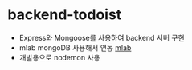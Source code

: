 # backend-todoist

- Express와 Mongoose를 사용하여 backend 서버 구현
- mlab mongoDB 사용해서 연동 [mlab](https://mlab.com/)
- 개발용으로 nodemon 사용
